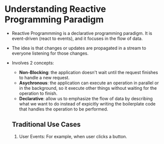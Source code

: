 # Understanding Reactive Programming Paradigm

- Reactive Programmming is a declarative programming paradigm. It is event-driven (react to events), and it focuses in the flow of data.

- The idea is that changes or updates are propagated in a stream to everyone listening for those changes.

- Involves 2 concepts:
  - **Non-Blocking**: the application doesn't wait until the request finishes to handle a new request.
  - **Asychronous**: the application can execute an operation in parallel or in the background, so it execute other things without waiting for the operation to finish.
  - **Declarative**: allow us to emphasize the flow of data by describing what we want to do instead of expicitly writing the boilerplate code that handles the operation to be performed.

  ## Traditional Use Cases

  1. User Events: For example, when user clicks a button. 
